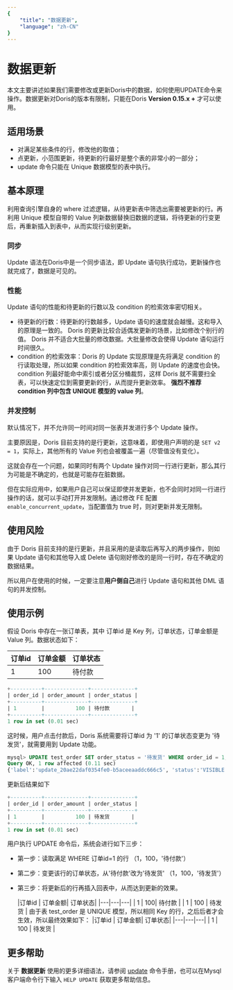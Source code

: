 ```yaml
---
{
    "title": "数据更新",
    "language": "zh-CN"
}
---
```


<!--
Licensed to the Apache Software Foundation (ASF) under one
or more contributor license agreements.  See the NOTICE file
distributed with this work for additional information
regarding copyright ownership.  The ASF licenses this file
to you under the Apache License, Version 2.0 (the
"License"); you may not use this file except in compliance
with the License.  You may obtain a copy of the License at

  http://www.apache.org/licenses/LICENSE-2.0

Unless required by applicable law or agreed to in writing,
software distributed under the License is distributed on an
"AS IS" BASIS, WITHOUT WARRANTIES OR CONDITIONS OF ANY
KIND, either express or implied.  See the License for the
specific language governing permissions and limitations
under the License.
-->

# 数据更新 

本文主要讲述如果我们需要修改或更新Doris中的数据，如何使用UPDATE命令来操作。数据更新对Doris的版本有限制，只能在Doris **Version 0.15.x +**  才可以使用。

## 适用场景

- 对满足某些条件的行，修改他的取值；
- 点更新，小范围更新，待更新的行最好是整个表的非常小的一部分；
- update 命令只能在 Unique 数据模型的表中执行。

## 基本原理

利用查询引擎自身的 where 过滤逻辑，从待更新表中筛选出需要被更新的行。再利用 Unique 模型自带的 Value 列新数据替换旧数据的逻辑，将待更新的行变更后，再重新插入到表中，从而实现行级别更新。

### 同步

Update 语法在Doris中是一个同步语法，即 Update 语句执行成功，更新操作也就完成了，数据是可见的。

### 性能

Update 语句的性能和待更新的行数以及 condition 的检索效率密切相关。

- 待更新的行数：待更新的行数越多，Update 语句的速度就会越慢。这和导入的原理是一致的。 Doris 的更新比较合适偶发更新的场景，比如修改个别行的值。 Doris 并不适合大批量的修改数据。大批量修改会使得 Update 语句运行时间很久。
- condition 的检索效率：Doris 的 Update 实现原理是先将满足 condition 的行读取处理，所以如果 condition 的检索效率高，则 Update 的速度也会快。 condition 列最好能命中索引或者分区分桶裁剪，这样 Doris 就不需要扫全表，可以快速定位到需要更新的行，从而提升更新效率。 **强烈不推荐 condition 列中包含 UNIQUE 模型的 value 列**。

### 并发控制

默认情况下，并不允许同一时间对同一张表并发进行多个 Update 操作。

主要原因是，Doris 目前支持的是行更新，这意味着，即使用户声明的是 `SET v2 = 1`，实际上，其他所有的 Value 列也会被覆盖一遍（尽管值没有变化）。

这就会存在一个问题，如果同时有两个 Update 操作对同一行进行更新，那么其行为可能是不确定的，也就是可能存在脏数据。

但在实际应用中，如果用户自己可以保证即使并发更新，也不会同时对同一行进行操作的话，就可以手动打开并发限制。通过修改 FE 配置 `enable_concurrent_update`，当配置值为 true 时，则对更新并发无限制。

## 使用风险

由于 Doris 目前支持的是行更新，并且采用的是读取后再写入的两步操作，则如果 Update 语句和其他导入或 Delete 语句刚好修改的是同一行时，存在不确定的数据结果。

所以用户在使用的时候，一定要注意**用户侧自己**进行 Update 语句和其他 DML 语句的并发控制。

## 使用示例

假设 Doris 中存在一张订单表，其中 订单id 是 Key 列，订单状态，订单金额是 Value 列。数据状态如下：

| 订单id | 订单金额 | 订单状态 |
| ------ | -------- | -------- |
| 1      | 100      | 待付款   |

```sql
+----------+--------------+--------------+
| order_id | order_amount | order_status |
+----------+--------------+--------------+
| 1        |          100 | 待付款       |
+----------+--------------+--------------+
1 row in set (0.01 sec)
```

这时候，用户点击付款后，Doris 系统需要将订单id 为 '1' 的订单状态变更为 '待发货'，就需要用到 Update 功能。

```sql
mysql> UPDATE test_order SET order_status = '待发货' WHERE order_id = 1;
Query OK, 1 row affected (0.11 sec)
{'label':'update_20ae22daf0354fe0-b5aceeaaddc666c5', 'status':'VISIBLE', 'txnId':'33', 'queryId':'20ae22daf0354fe0-b5aceeaaddc666c5'}
```

更新后结果如下

```sql
+----------+--------------+--------------+
| order_id | order_amount | order_status |
+----------+--------------+--------------+
| 1        |          100 | 待发货       |
+----------+--------------+--------------+
1 row in set (0.01 sec)
```

用户执行 UPDATE 命令后，系统会进行如下三步：

- 第一步：读取满足 WHERE 订单id=1 的行 （1，100，'待付款'）

- 第二步：变更该行的订单状态，从'待付款'改为'待发货' （1，100，'待发货'）

- 第三步：将更新后的行再插入回表中，从而达到更新的效果。 

  |订单id | 订单金额| 订单状态| |---|---|---| | 1 | 100| 待付款 | | 1 | 100 | 待发货 | 由于表 test_order 是 UNIQUE 模型，所以相同 Key 的行，之后后者才会生效，所以最终效果如下： |订单id | 订单金额| 订单状态| |---|---|---| | 1 | 100 | 待发货 |

## 更多帮助

关于 **数据更新** 使用的更多详细语法，请参阅 [update](../../sql-manual/sql-reference-v2/Data-Manipulation-Statements/Manipulation/UPDATE.html) 命令手册，也可以在Mysql客户端命令行下输入 `HELP UPDATE` 获取更多帮助信息。

